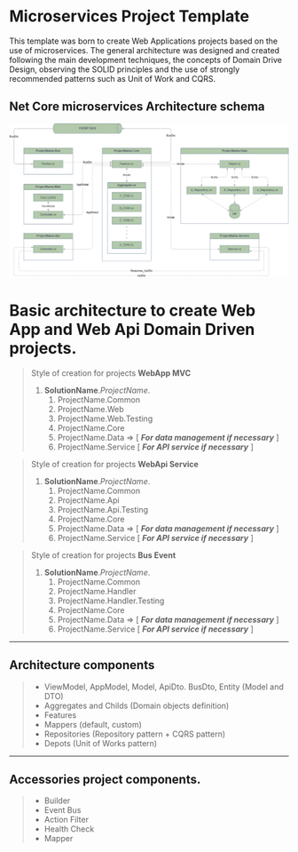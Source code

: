 # Microservices Project Template
This template was born to create Web Applications projects based on the use of microservices. The general architecture was designed and created following the main development techniques, the concepts of Domain Drive Design, observing the SOLID principles and the use of strongly recommended patterns such as Unit of Work and CQRS.

## Net Core microservices Architecture schema

![Project_Architecture](/docs/SolutionArchitecture.png "Project_Architecture")

# Basic architecture to create Web App and Web Api Domain Driven projects.

> Style of creation for projects **WebApp MVC**  
> 1. **SolutionName**.*ProjectName*.
>       1. ProjectName.Common
>       2. ProjectName.Web
>       3. ProjectName.Web.Testing
>       4. ProjectName.Core
>       5. ProjectName.Data => [ ***For data management if necessary*** ]
>       6. ProjectName.Service [ ***For API service if necessary*** ]

> Style of creation for projects **WebApi Service** 
> 1. **SolutionName**.*ProjectName*.
>       1. ProjectName.Common
>       2. ProjectName.Api
>       3. ProjectName.Api.Testing
>       6. ProjectName.Core
>       7. ProjectName.Data => [ ***For data management if necessary*** ]
>       8. ProjectName.Service [ ***For API service if necessary*** ]

> Style of creation for projects **Bus Event** 
> 1. **SolutionName**.*ProjectName*.
>       1. ProjectName.Common
>       2. ProjectName.Handler
>       3. ProjectName.Handler.Testing
>       6. ProjectName.Core
>       7. ProjectName.Data => [ ***For data management if necessary*** ]
>       8. ProjectName.Service [ ***For API service if necessary*** ]
---

## Architecture components

> - ViewModel, AppModel, Model, ApiDto. BusDto, Entity (Model and DTO)
> - Aggregates and Childs (Domain objects definition)
> - Features
> - Mappers (default, custom)
> - Repositories (Repository pattern + CQRS pattern)
> - Depots (Unit of Works pattern)

---

## Accessories project components.

> - Builder
> - Event Bus
> - Action Filter
> - Health Check
> - Mapper
